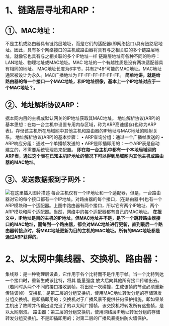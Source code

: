 # 1、链路层寻址和ARP：

## ①、MAC地址：

不是主机或路由器具有链路层地址，而是它们的适配器(即网络接口)具有链路层地址。因此，具有多个网络接口的主机或路由器将具有与之相关联的多个链路层地址，就像它也具有与之相关联的多个IP地址一样
链路层地址有各种不同的称呼：LAN地址、物理地址或MAC地址。MAC 地址的一个有越性质是没有两块适配器具有相同的地址。
MAC地址长度为6字节，共有2^48^可能的MAC地址。MAC地址通常被设计为永久。MAC广播地址为 FF-FF-FF-FF-FF-FF。
**简单地讲，就是给路由器的每一个接口一个MAC地址，和IP地址很像，基本上一个IP地址对应于一个MAC地址？。**

## ②、地址解析协议ARP：

据本网内目的主机或默认网关的IP地址获取其MAC地址。
地址解析协议(ARP)的基本思想：在每一台主机中设置专用内存区域，称为ARP高速缓存(也称为ARP表)。存储该主机所在局域网中其他主机和路由器的IP地址与MAC地址的映射关系。
地址解析协议(ARP)的基本步骤：
• ARP查询分组：通过一个广播帧发送的
• ARP响应分组：通过一个单播帧发送的
• ARP是即插即用的：一个ARP表是自动建立的，不需要系统管理员来配置。
**即在每一台主机中都有一个本地局域网的ARP表，通过这个表在已知主机IP地址的情况下可以得到局域网内其他主机或路由器的MAC地址。**

## ③、发送数据报到子网外：

![在这里插入图片描述](https://img-blog.csdnimg.cn/20200702232242518.png)
每台主机仅有一个IP地址和一个适配器，但是，一台路由器对它的每个接口都有一个IP地址。对路由器的每个接口，(在路由器中)也有一个ARP模块和一个适配器。上图中路由器有两个接口，所以它有两个IP地址、两个ARP模块和两个适配器。当然，网络中的每个适配器都有自己的MAC地址。
**在报文中，IP地址是目的主机的IP地址，但MAC地址并不是，是下一个跳转路由器接口的MAC地址，而每到一个路由器，都会对MAC地址进行更新，直到最后一个路由器转接点时，将MAC地址更新为目的主机的MAC地址。所有的MAC地址都是通过ABP获得的**。

# 2、以太网中集线器、交换机、路由器：

集线器：是一种物理层设备，它作用于各个比特而不是作用于帧。当一个比特到达一个接口时，重新生成该比特，将其 能量强度 放大后向其他所有接口传输出去。（若同时从两个不同的接口接收到帧，将出现一次碰撞，生成该帧的节点必须重新传输该帧）
交换机：是第二层的分组交换机，使用MAC地址转发分组的存储转发分组交换机。是即插即用的；交换机对于广播风暴不提供任何保护措施，即如果某主机出了故障并传输出没完没了的以太网广播帧，该交换机将转发所有这些帧，是以太网崩溃。
路由器：第三层的分组交换机，使用网络层IP地址转发分组的存储转发分组交换机。不是即插即用的；对第二层的广播风暴提供防火墙保护。

